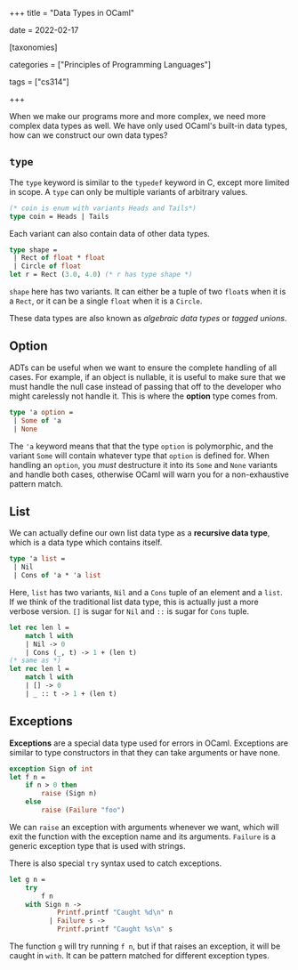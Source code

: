 +++
title = "Data Types in OCaml"

date = 2022-02-17



[taxonomies]

categories = ["Principles of Programming Languages"]

tags = ["cs314"]

+++

When we make our programs more and more complex, we need more complex data types as well. We have only used OCaml's built-in data types, how can we construct our own data types?

<!-- more -->

## `type`

The `type` keyword is similar to the `typedef` keyword in C, except more limited in scope. A `type` can only be multiple variants of arbitrary values.

```ocaml
(* coin is enum with variants Heads and Tails*)
type coin = Heads | Tails
```

Each variant can also contain data of other data types.

```ocaml
type shape =
 | Rect of float * float
 | Circle of float
let r = Rect (3.0, 4.0) (* r has type shape *)
```

`shape` here has two variants. It can either be a tuple of two `float`s when it is a `Rect`, or it can be a single `float` when it is a `Circle`.

These data types are also known as *algebraic data types* or *tagged unions*.

## Option

ADTs can be useful when we want to ensure the complete handling of all cases. For example, if an object is nullable, it is useful to make sure that we must handle the null case instead of passing that off to the developer who might carelessly not handle it. This is where the **option** type comes from.

```ocaml
type 'a option =
 | Some of 'a
 | None
```

The `'a` keyword means that that the type `option` is polymorphic, and the variant `Some` will contain whatever type that `option` is defined for. When handling an `option`, you *must* destructure it into its `Some` and `None` variants and handle both cases, otherwise OCaml will warn you for a non-exhaustive pattern match.

## List

We can actually define our own list data type as a **recursive data type**, which is a data type which contains itself.

```ocaml
type 'a list =
 | Nil
 | Cons of 'a * 'a list
```

Here, `list` has two variants, `Nil` and a `Cons` tuple of an element and a `list`. If we think of the traditional list data type, this is actually just a more verbose version. `[]` is sugar for `Nil` and `::` is sugar for `Cons` tuple. 

```ocaml
let rec len l =
    match l with
    | Nil -> 0
    | Cons (_, t) -> 1 + (len t)
(* same as *)
let rec len l =
    match l with
    | [] -> 0
    | _ :: t -> 1 + (len t)
```

## Exceptions

**Exceptions** are a special data type used for errors in OCaml. Exceptions are similar to type constructors in that they can take arguments or have none.

```ocaml
exception Sign of int
let f n =
    if n > 0 then
        raise (Sign n)
    else
        raise (Failure "foo")
```

We can `raise` an exception with arguments whenever we want, which will exit the function with the exception name and its arguments. `Failure` is a generic exception type that is used with strings.

There is also special `try` syntax used to catch exceptions.

```ocaml
let g n =
    try
        f n
    with Sign n ->
            Printf.printf "Caught %d\n" n
          | Failure s ->
            Printf.printf "Caught %s\n" s
```

The function `g` will try running `f n`, but if that raises an exception, it will be caught in `with`. It can be pattern matched for different exception types.
